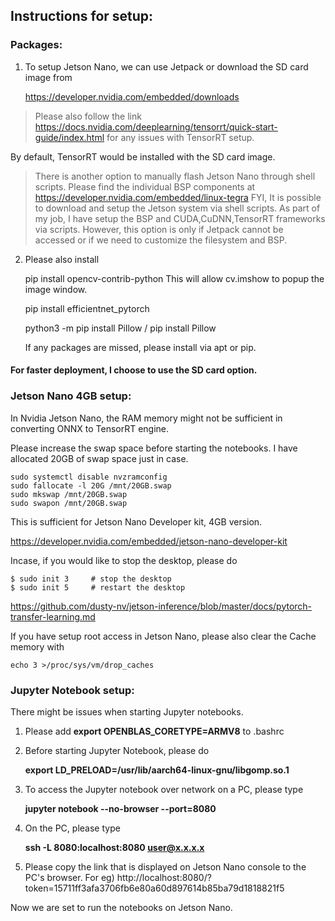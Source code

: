 ## Instructions for setup:

### Packages:

1. To setup Jetson Nano, we can use Jetpack or download the SD card image from 

    https://developer.nvidia.com/embedded/downloads


> Please also follow the link
> https://docs.nvidia.com/deeplearning/tensorrt/quick-start-guide/index.html for any issues with TensorRT setup.
    

By default, TensorRT would be installed with the SD card image.

> There is another option to manually flash Jetson Nano through shell scripts. Please find the individual BSP components at 
>   https://developer.nvidia.com/embedded/linux-tegra
>   FYI, It is possible to download and setup the Jetson system via shell scripts. As part of my job, I have setup the BSP and CUDA,CuDNN,TensorRT frameworks via scripts.
>   However, this option is only if Jetpack cannot be accessed or if we need to customize the filesystem and BSP.


2. Please also install 

    pip install opencv-contrib-python  This will allow cv.imshow to popup the image window.
    
    pip install efficientnet_pytorch
    
    python3 -m pip install Pillow  / pip install Pillow
    
    If any packages are missed, please install via apt or pip.

#### For faster deployment, I choose to use the SD card option.    

### Jetson Nano 4GB setup:

In Nvidia Jetson Nano, the RAM memory might not be sufficient in converting ONNX to TensorRT engine.

Please increase the swap space before starting the notebooks. I have allocated 20GB of swap space just in case.

```
sudo systemctl disable nvzramconfig
sudo fallocate -l 20G /mnt/20GB.swap
sudo mkswap /mnt/20GB.swap
sudo swapon /mnt/20GB.swap
```

This is sufficient for Jetson Nano Developer kit, 4GB version.

https://developer.nvidia.com/embedded/jetson-nano-developer-kit


Incase, if you would like to stop the desktop, please do

```
$ sudo init 3     # stop the desktop
$ sudo init 5     # restart the desktop
```

https://github.com/dusty-nv/jetson-inference/blob/master/docs/pytorch-transfer-learning.md

If you have setup root access in Jetson Nano, please also clear the Cache memory with 

```
echo 3 >/proc/sys/vm/drop_caches
```


### Jupyter Notebook setup:

There might be issues when starting Jupyter notebooks.

1. Please add **export OPENBLAS_CORETYPE=ARMV8** to .bashrc
2. Before starting Jupyter Notebook, please do

    **export LD_PRELOAD=/usr/lib/aarch64-linux-gnu/libgomp.so.1**
3. To access the Jupyter notebook over network on a PC, please type

    **jupyter notebook --no-browser --port=8080**

4. On the PC, please type

    **ssh -L 8080:localhost:8080 user@x.x.x.x**

5. Please copy the link that is displayed on Jetson Nano console to the PC's browser.
For eg) http://localhost:8080/?token=15711ff3afa3706fb6e80a60d897614b85ba79d1818821f5

Now we are set to run the notebooks on Jetson Nano.
